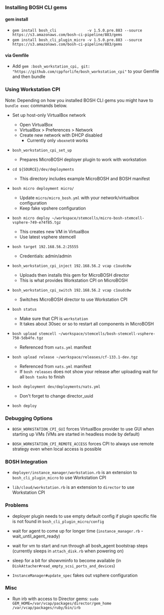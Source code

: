 ### Installing BOSH CLI gems

#### gem install

- `gem install bosh_cli              -v 1.5.0.pre.883 --source https://s3.amazonaws.com/bosh-ci-pipeline/883/gems`
- `gem install bosh_cli_plugin_micro -v 1.5.0.pre.883 --source https://s3.amazonaws.com/bosh-ci-pipeline/883/gems`

#### via Gemfile

- Add `gem :bosh_workstation_cpi, git: "https://github.com/cppforlife/bosh_workstation_cpi"`
  to your Gemfile and then bundle


### Using Workstation CPI

Note: Depending on how you installed BOSH CLI gems
you might have to `bundle exec` commands below.

- Set up host-only VirtualBox network
  - Open VirtualBox
  - VirtualBox > Preferences > Network
  - Create new network with DHCP disabled
    - Currently only `vboxnet0` works

- `bosh_workstation_cpi_set_up`
  - Prepares MicroBOSH deployer plugin to work with workstation

- `cd ${SOURCE}/dev/deployments`
  - This directory includes example MicroBOSH and BOSH manifest

- `bosh micro deployment micro/`
  - Update `micro/micro_bosh.yml` with your network/virtualbox configuration
  - Keep fake vpshere configuration

- `bosh micro deploy ~/workspace/stemcells/micro-bosh-stemcell-vsphere-749-e74f85.tgz`
  - This creates new VM in VirtualBox
  - Use latest vsphere stemcell

- `bosh target 192.168.56.2:25555`
  - Credentials: admin/admin

- `bosh_workstation_cpi_inject 192.168.56.2 vcap c1oudc0w`
  - Uploads then installs this gem for MicroBOSH director
  - This is what provides Workstation CPI on MicroBOSH

- `bosh_workstation_cpi_switch 192.168.56.2 vcap c1oudc0w`
  - Switches MicroBOSH director to use Workstation CPI

- `bosh status`
  - Make sure that CPI is `workstation`
  - It takes about 30sec or so to restart all components in MicroBOSH

- `bosh upload stemcell ~/workspace/stemcells/bosh-stemcell-vsphere-750-5db4fe.tgz`
  - Referenced from `nats.yml` manifest

- `bosh upload release ~/workspace/releases/cf-133.1-dev.tgz`
  - Referenced from `nats.yml` manifest
  - If `bosh releases` does not show your release after uploading
    wait for all `bosh tasks` to finish

- `bosh deployment dev/deployments/nats.yml`
  - Don't forget to change director_uuid

- `bosh deploy`


### Debugging Options

- `BOSH_WORKSTATION_CPI_GUI` forces VirtualBox provider
  to use GUI when starting up VMs
  (VMs are started in headless mode by default)

- `BOSH_WORKSTATION_CPI_REMOTE_ACCESS` forces CPI
  to always use remote strategy 
  even when local access is possible


### BOSH Integration

- `deployer/instance_manager/workstation.rb` 
  is an extension to `bosh_cli_plugin_micro` to use Workstation CPI

- `lib/cloud/workstation.rb` 
  is an extension to `director` to use Workstation CPI


### Problems

- deployer plugin needs to use empty default config
  if plugin specific file is not found in 
  `bosh_cli_plugin_micro/config`

- wait for agent to come up for longer time
  (`instance_manager.rb` - wait_until_agent_ready)

- wait for vm to start and run through
  all bosh_agent bootstrap steps
  (currently sleeps in `attach_disk.rb` when powering on)

- sleep for a bit for showvminfo to become available
  (in `DiskAttacher#read_empty_scsi_ports_and_devices`)

- `InstanceManager#update_spec` fakes out vsphere configuration


### Misc

- Run irb with access to Director gems:
  `sudo GEM_HOME=/var/vcap/packages/director/gem_home /var/vcap/packages/ruby/bin/irb`
